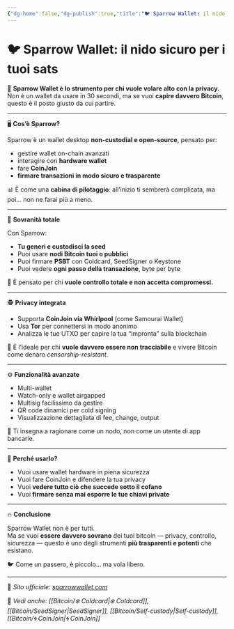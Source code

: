 ```yaml
---
{"dg-home":false,"dg-publish":true,"title":"🐦 Sparrow Wallet: il nido sicuro per i tuoi sats","tags":["Bitcoin","Wallet","Desktop","SelfCustody","Privacy","CoinJoin"],"date":"2025-07-09","permalink":"/bitcoin/wallet/sparrow-wallet/","dgPassFrontmatter":true}
---
```



# 🐦 Sparrow Wallet: il nido sicuro per i tuoi sats

🧠 **Sparrow Wallet è lo strumento per chi vuole volare alto con la privacy.**  
Non è un wallet da usare in 30 secondi, ma se vuoi **capire davvero Bitcoin**, questo è il posto giusto da cui partire.

---

🖥️ **Cos’è Sparrow?**

Sparrow è un wallet desktop **non-custodial e open-source**, pensato per:
- gestire wallet on-chain avanzati
- interagire con **hardware wallet**
- fare **CoinJoin**
- **firmare transazioni in modo sicuro e trasparente**

📊 È come una **cabina di pilotaggio**: all’inizio ti sembrerà complicata, ma poi… non ne farai più a meno.

---

🔐 **Sovranità totale**

Con Sparrow:
- **Tu generi e custodisci la seed**
- Puoi usare **nodi Bitcoin tuoi o pubblici**
- Puoi firmare **PSBT** con Coldcard, SeedSigner o Keystone
- Puoi vedere **ogni passo della transazione**, byte per byte

🎯 È pensato per chi **vuole controllo totale e non accetta compromessi.**

---

🕵️ **Privacy integrata**

- Supporta **CoinJoin via Whirlpool** (come Samourai Wallet)  
- Usa **Tor** per connettersi in modo anonimo  
- Analizza le tue UTXO per capire la tua “impronta” sulla blockchain

🧱 È l’ideale per chi **vuole davvero essere non tracciabile** e vivere Bitcoin come denaro *censorship-resistant*.

---

⚙️ **Funzionalità avanzate**

- Multi-wallet
- Watch-only e wallet airgapped
- Multisig facilissimo da gestire
- QR code dinamici per cold signing
- Visualizzazione dettagliata di fee, change, output

🧠 Ti insegna a ragionare come un nodo, non come un utente di app bancarie.

---

🎯 **Perché usarlo?**

- Vuoi usare wallet hardware in piena sicurezza  
- Vuoi fare CoinJoin e difendere la tua privacy  
- Vuoi **vedere tutto ciò che succede sotto il cofano**  
- Vuoi **firmare senza mai esporre le tue chiavi private**

---

🔥 **Conclusione**

Sparrow Wallet non è per tutti.  
Ma se vuoi **essere davvero sovrano** dei tuoi bitcoin — privacy, controllo, sicurezza — questo è uno degli strumenti **più trasparenti e potenti** che esistano.

🐦 Come un passero, è piccolo… ma vola libero.

---

🔗 _Sito ufficiale: [sparrowwallet.com](https://sparrowwallet.com)_

📎 _Vedi anche: [[Bitcoin/❄️ Coldcard\|❄️ Coldcard]], [[Bitcoin/SeedSigner\|SeedSigner]], [[Bitcoin/Self-custody\|Self-custody]], [[Bitcoin/🌀 CoinJoin\|🌀 CoinJoin]]_